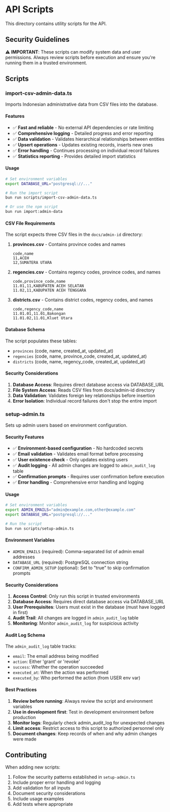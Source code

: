 # API Scripts

This directory contains utility scripts for the API.

## Security Guidelines

⚠️ **IMPORTANT**: These scripts can modify system data and user permissions. Always review scripts before execution and ensure you're running them in a trusted environment.

## Scripts

### import-csv-admin-data.ts

Imports Indonesian administrative data from CSV files into the database.

#### Features

- ✅ **Fast and reliable** - No external API dependencies or rate limiting
- ✅ **Comprehensive logging** - Detailed progress and error reporting
- ✅ **Data validation** - Validates hierarchical relationships between entities
- ✅ **Upsert operations** - Updates existing records, inserts new ones
- ✅ **Error handling** - Continues processing on individual record failures
- ✅ **Statistics reporting** - Provides detailed import statistics

#### Usage

```bash
# Set environment variables
export DATABASE_URL="postgresql://..."

# Run the import script
bun run scripts/import-csv-admin-data.ts

# Or use the npm script
bun run import:admin-data
```

#### CSV File Requirements

The script expects three CSV files in the `docs/admin-id` directory:

1. **provinces.csv** - Contains province codes and names

   ```csv
   code,name
   11,ACEH
   12,SUMATERA UTARA
   ```

2. **regencies.csv** - Contains regency codes, province codes, and names

   ```csv
   code,province_code,name
   11.01,11,KABUPATEN ACEH SELATAN
   11.02,11,KABUPATEN ACEH TENGGARA
   ```

3. **districts.csv** - Contains district codes, regency codes, and names
   ```csv
   code,regency_code,name
   11.01.01,11.01,Bakongan
   11.01.02,11.01,Kluet Utara
   ```

#### Database Schema

The script populates these tables:

- `provinces` (code, name, created_at, updated_at)
- `regencies` (code, name, province_code, created_at, updated_at)
- `districts` (code, name, regency_code, created_at, updated_at)

#### Security Considerations

1. **Database Access**: Requires direct database access via DATABASE_URL
2. **File System Access**: Reads CSV files from docs/admin-id directory
3. **Data Validation**: Validates foreign key relationships before insertion
4. **Error Isolation**: Individual record failures don't stop the entire import

### setup-admin.ts

Sets up admin users based on environment configuration.

#### Security Features

- ✅ **Environment-based configuration** - No hardcoded secrets
- ✅ **Email validation** - Validates email format before processing
- ✅ **User existence check** - Only updates existing users
- ✅ **Audit logging** - All admin changes are logged to `admin_audit_log` table
- ✅ **Confirmation prompts** - Requires user confirmation before execution
- ✅ **Error handling** - Comprehensive error handling and logging

#### Usage

```bash
# Set environment variables
export ADMIN_EMAILS="admin@example.com,other@example.com"
export DATABASE_URL="postgresql://..."

# Run the script
bun run scripts/setup-admin.ts
```

#### Environment Variables

- `ADMIN_EMAILS` (required): Comma-separated list of admin email addresses
- `DATABASE_URL` (required): PostgreSQL connection string
- `CONFIRM_ADMIN_SETUP` (optional): Set to "true" to skip confirmation prompts

#### Security Considerations

1. **Access Control**: Only run this script in trusted environments
2. **Database Access**: Requires direct database access via DATABASE_URL
3. **User Prerequisites**: Users must exist in the database (must have logged in first)
4. **Audit Trail**: All changes are logged in `admin_audit_log` table
5. **Monitoring**: Monitor `admin_audit_log` for suspicious activity

#### Audit Log Schema

The `admin_audit_log` table tracks:

- `email`: The email address being modified
- `action`: Either 'grant' or 'revoke'
- `success`: Whether the operation succeeded
- `executed_at`: When the action was performed
- `executed_by`: Who performed the action (from USER env var)

#### Best Practices

1. **Review before running**: Always review the script and environment variables
2. **Use in development first**: Test in development environment before production
3. **Monitor logs**: Regularly check admin_audit_log for unexpected changes
4. **Limit access**: Restrict access to this script to authorized personnel only
5. **Document changes**: Keep records of when and why admin changes were made

## Contributing

When adding new scripts:

1. Follow the security patterns established in `setup-admin.ts`
2. Include proper error handling and logging
3. Add validation for all inputs
4. Document security considerations
5. Include usage examples
6. Add tests where appropriate
